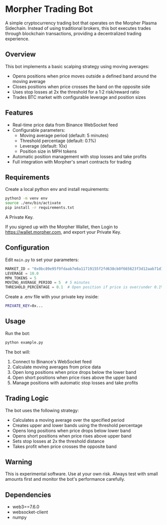 # Morpher Trading Bot

A simple cryptocurrency trading bot that operates on the Morpher Plasma Sidechain. Instead of using traditional brokers, this bot executes trades through blockchain transactions, providing a decentralized trading experience.

## Overview

This bot implements a basic scalping strategy using moving averages:
- Opens positions when price moves outside a defined band around the moving average
- Closes positions when price crosses the band on the opposite side
- Uses stop losses at 2x the threshold for a 1:2 risk/reward ratio
- Trades BTC market with configurable leverage and position sizes

## Features

- Real-time price data from Binance WebSocket feed
- Configurable parameters:
  - Moving average period (default: 5 minutes)
  - Threshold percentage (default: 0.1%)
  - Leverage (default: 10x)
  - Position size in MPH tokens
- Automatic position management with stop losses and take profits
- Full integration with Morpher's smart contracts for trading

## Requirements

Create a local python env and install requirements:
```bash
python3 -m venv env
source ./env/bin/activate
pip install -r requirements.txt
```

A Private Key.

If you signed up with the Morpher Wallet, then Login to https://wallet.morpher.com, and export your Private Key.

## Configuration

Edit `main.py` to set your parameters:

```python
MARKET_ID = "0x0bc89e95f9fdaab7e8a11719155f2fd638cb0f665623f3d12aab71d1a125daf9"  # BTC market
LEVERAGE = 10.0
MPH_TOKENS = 5
MOVING_AVERAGE_PERIOD = 5  # 5 minutes
THRESHOLD_PERCENTAGE = 0.1  # Open position if price is over/under 0.1% of moving average
```

Create a .env file with your private key inside:

```bash
PRIVATE_KEY=0x...
```

## Usage

Run the bot:

```bash
python example.py
```

The bot will:
1. Connect to Binance's WebSocket feed
2. Calculate moving averages from price data
3. Open long positions when price drops below the lower band
4. Open short positions when price rises above the upper band
5. Manage positions with automatic stop losses and take profits

## Trading Logic

The bot uses the following strategy:
- Calculates a moving average over the specified period
- Creates upper and lower bands using the threshold percentage
- Opens long positions when price drops below lower band
- Opens short positions when price rises above upper band
- Sets stop losses at 2x the threshold distance
- Takes profit when price crosses the opposite band

## Warning

This is experimental software. Use at your own risk. Always test with small amounts first and monitor the bot's performance carefully.

## Dependencies

- web3==7.6.0
- websocket-client
- numpy
